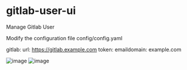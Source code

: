 # gitlab-user-ui
Manage Gitlab User

Modify the configuration file config/config.yaml

gitlab:
  url: https://gitlab.example.com
  token: <token>
  emaildomain: example.com
 
![image](https://user-images.githubusercontent.com/95895072/146724195-b51f6766-f005-4ab1-8095-fe938f5164a3.png)
![image](https://user-images.githubusercontent.com/95895072/146724227-227a6edc-bd32-4e53-ba9a-391a57d178b0.png)
